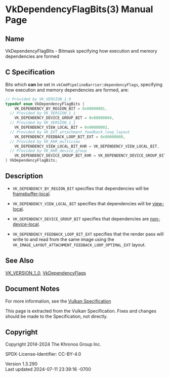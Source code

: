 # VkDependencyFlagBits(3) Manual Page

## Name

VkDependencyFlagBits - Bitmask specifying how execution and memory
dependencies are formed



## <a href="#_c_specification" class="anchor"></a>C Specification

Bits which **can** be set in `vkCmdPipelineBarrier`::`dependencyFlags`,
specifying how execution and memory dependencies are formed, are:

``` c
// Provided by VK_VERSION_1_0
typedef enum VkDependencyFlagBits {
    VK_DEPENDENCY_BY_REGION_BIT = 0x00000001,
  // Provided by VK_VERSION_1_1
    VK_DEPENDENCY_DEVICE_GROUP_BIT = 0x00000004,
  // Provided by VK_VERSION_1_1
    VK_DEPENDENCY_VIEW_LOCAL_BIT = 0x00000002,
  // Provided by VK_EXT_attachment_feedback_loop_layout
    VK_DEPENDENCY_FEEDBACK_LOOP_BIT_EXT = 0x00000008,
  // Provided by VK_KHR_multiview
    VK_DEPENDENCY_VIEW_LOCAL_BIT_KHR = VK_DEPENDENCY_VIEW_LOCAL_BIT,
  // Provided by VK_KHR_device_group
    VK_DEPENDENCY_DEVICE_GROUP_BIT_KHR = VK_DEPENDENCY_DEVICE_GROUP_BIT,
} VkDependencyFlagBits;
```

## <a href="#_description" class="anchor"></a>Description

- `VK_DEPENDENCY_BY_REGION_BIT` specifies that dependencies will be <a
  href="https://registry.khronos.org/vulkan/specs/1.3-extensions/html/vkspec.html#synchronization-framebuffer-regions"
  target="_blank" rel="noopener">framebuffer-local</a>.

- `VK_DEPENDENCY_VIEW_LOCAL_BIT` specifies that dependencies will be <a
  href="https://registry.khronos.org/vulkan/specs/1.3-extensions/html/vkspec.html#synchronization-view-local-dependencies"
  target="_blank" rel="noopener">view-local</a>.

- `VK_DEPENDENCY_DEVICE_GROUP_BIT` specifies that dependencies are <a
  href="https://registry.khronos.org/vulkan/specs/1.3-extensions/html/vkspec.html#synchronization-device-local-dependencies"
  target="_blank" rel="noopener">non-device-local</a>.

- `VK_DEPENDENCY_FEEDBACK_LOOP_BIT_EXT` specifies that the render pass
  will write to and read from the same image using the
  `VK_IMAGE_LAYOUT_ATTACHMENT_FEEDBACK_LOOP_OPTIMAL_EXT` layout.

## <a href="#_see_also" class="anchor"></a>See Also

[VK_VERSION_1_0](https://registry.khronos.org/vulkan/specs/1.3-extensions/man/html/VK_VERSION_1_0.html),
[VkDependencyFlags](https://registry.khronos.org/vulkan/specs/1.3-extensions/man/html/VkDependencyFlags.html)

## <a href="#_document_notes" class="anchor"></a>Document Notes

For more information, see the <a
href="https://registry.khronos.org/vulkan/specs/1.3-extensions/html/vkspec.html#VkDependencyFlagBits"
target="_blank" rel="noopener">Vulkan Specification</a>

This page is extracted from the Vulkan Specification. Fixes and changes
should be made to the Specification, not directly.

## <a href="#_copyright" class="anchor"></a>Copyright

Copyright 2014-2024 The Khronos Group Inc.

SPDX-License-Identifier: CC-BY-4.0

Version 1.3.290  
Last updated 2024-07-11 23:39:16 -0700
